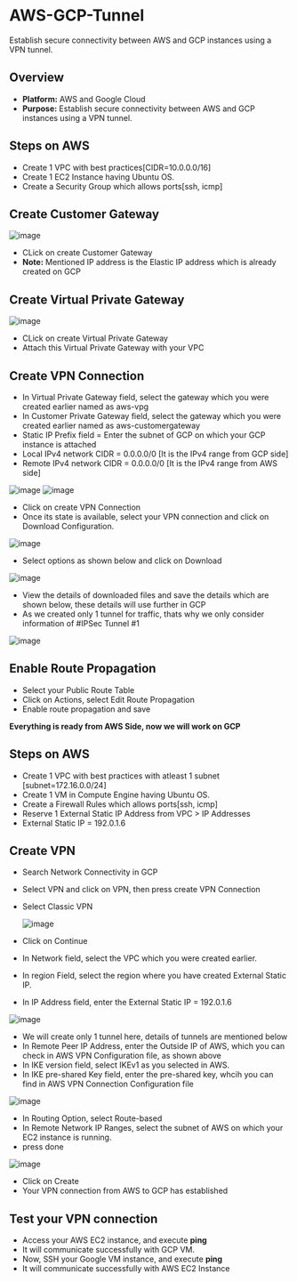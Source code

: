 # AWS-GCP-Tunnel
Establish secure connectivity between AWS and GCP instances using a VPN tunnel.

## Overview
- **Platform:** AWS and Google Cloud
- **Purpose:** Establish secure connectivity between AWS and GCP instances using a VPN tunnel.

## Steps on AWS

- Create 1 VPC with best practices[CIDR=10.0.0.0/16]
- Create 1 EC2 Instance having Ubuntu OS.
- Create a Security Group which allows ports[ssh, icmp]

## Create Customer Gateway

![image](https://github.com/user-attachments/assets/e7503c57-8d52-40c7-a8c0-8ef779ec2bb6)

- CLick on create Customer Gateway
- **Note:** Mentioned IP address is the Elastic IP address which is already created on GCP

## Create Virtual Private Gateway

![image](https://github.com/user-attachments/assets/14e9d01b-b66d-46b3-bff3-f6a1fa53c2c3)

- CLick on create Virtual Private Gateway
- Attach this Virtual Private Gateway with your VPC

## Create VPN Connection
- In Virtual Private Gateway field, select the gateway which you were created earlier named as aws-vpg
- In Customer Private Gateway field, select the gateway which you were created earlier named as aws-customergateway
- Static IP Prefix field = Enter the subnet of GCP on which your GCP instance is attached
- Local IPv4 network CIDR = 0.0.0.0/0 [It is the IPv4 range from GCP side]
- Remote IPv4 network CIDR = 0.0.0.0/0 [It is the IPv4 range from AWS side]

![image](https://github.com/user-attachments/assets/27f4ac58-37dd-4ada-a6a0-dddadf3c88eb)
![image](https://github.com/user-attachments/assets/9d44ce6b-5c7f-41e1-be1b-9187d9f00cc0)

- Click on create VPN Connection
- Once its state is available, select your VPN connection and click on Download Configuration.

![image](https://github.com/user-attachments/assets/8b865515-a8ed-4ad1-a9b4-6936ea5674f9)

- Select options as shown below and click on Download

![image](https://github.com/user-attachments/assets/4a627088-0e95-439d-bec3-6ed20132c550)

- View the details of downloaded files and save the details which are shown below, these details will use further in GCP
- As we created only 1 tunnel for traffic, thats why we only consider information of #IPSec Tunnel #1

![image](https://github.com/user-attachments/assets/4e90e5a3-a6c4-47aa-b3b8-a2aed6295e91)

## Enable Route Propagation
- Select your Public Route Table
- Click on Actions, select Edit Route Propagation
- Enable route propagation and save

**Everything is ready from AWS Side, now we will work on GCP**


## Steps on AWS
- Create 1 VPC with best practices with atleast 1 subnet [subnet=172.16.0.0/24]
- Create 1 VM in Compute Engine having Ubuntu OS.
- Create a Firewall Rules which allows ports[ssh, icmp]
- Reserve 1 External Static IP Address from VPC > IP Addresses
- External Static IP = 192.0.1.6

## Create VPN 
- Search Network Connectivity in GCP
- Select VPN and click on VPN, then press create VPN Connection
- Select Classic VPN

  ![image](https://github.com/user-attachments/assets/e6c5a225-c13f-4da6-834f-054e6af34a26)

- Click on Continue
- In Network field, select the VPC which you were created earlier.
- In region Field, select the region where you have created External Static IP.
- In IP Address field, enter the External Static IP = 192.0.1.6

 ![image](https://github.com/user-attachments/assets/1848c65e-cdc1-4f5a-acd5-0984289a5a1b)

- We will create only 1 tunnel here, details of tunnels are mentioned below
- In Remote Peer IP Address, enter the Outside IP of AWS, which you can check in AWS VPN Configuration file, as shown above
- In IKE version field, select IKEv1 as you selected in AWS.
- In IKE pre-shared Key field, enter the pre-shared key, whcih you can find in AWS VPN Connection Configuration file

![image](https://github.com/user-attachments/assets/afe39f5e-007a-4615-a7ae-c6b090ed3c74)

- In Routing Option, select Route-based
- In Remote Network IP Ranges, select the subnet of AWS on which your EC2 instance is running.
- press done

![image](https://github.com/user-attachments/assets/1da0d06c-feca-4316-ab9b-18b831bc4d14)

- Click on Create
- Your VPN connection from AWS to GCP has established

## Test your VPN connection

- Access your AWS EC2 instance, and execute **ping <IP address of GCP Instance>**
- It will communicate successfully with GCP VM.
- Now, SSH your Google VM instance, and execute **ping <IP address of EC2 Instance>**
- It will communicate successfully with AWS EC2 Instance
